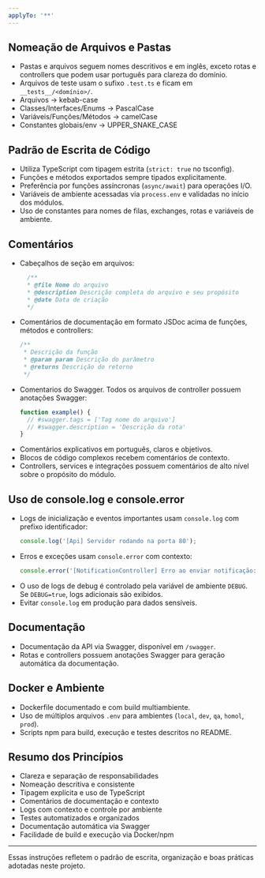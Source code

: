 ```yaml
---
applyTo: '**'
---
```


## Nomeação de Arquivos e Pastas

- Pastas e arquivos seguem nomes descritivos e em inglês, exceto rotas e controllers que podem usar português para clareza do domínio.
- Arquivos de teste usam o sufixo `.test.ts` e ficam em `__tests__/<domínio>/`.
- Arquivos → kebab-case
- Classes/Interfaces/Enums → PascalCase
- Variáveis/Funções/Métodos → camelCase
- Constantes globais/env → UPPER_SNAKE_CASE

## Padrão de Escrita de Código

- Utiliza TypeScript com tipagem estrita (`strict: true` no tsconfig).
- Funções e métodos exportados sempre tipados explicitamente.
- Preferência por funções assíncronas (`async/await`) para operações I/O.
- Variáveis de ambiente acessadas via `process.env` e validadas no início dos módulos.
- Uso de constantes para nomes de filas, exchanges, rotas e variáveis de ambiente.

## Comentários

- Cabeçalhos de seção em arquivos:
  ```ts
    /**
    * @file Nome do arquivo
    * @description Descrição completa do arquivo e seu propósito
    * @date Data de criação
    */
  ```
- Comentários de documentação em formato JSDoc acima de funções, métodos e controllers:
  ```ts
  /**
   * Descrição da função
   * @param param Descrição do parâmetro
   * @returns Descrição do retorno
   */
  ```
- Comentarios do Swagger. Todos os arquivos de controller possuem anotações Swagger:
  ```ts
  function example() {
    // #swagger.tags = ['Tag nome do arquivo']
    // #swagger.description = 'Descrição da rota'
  }
  ```
- Comentários explicativos em português, claros e objetivos.
- Blocos de código complexos recebem comentários de contexto.
- Controllers, services e integrações possuem comentários de alto nível sobre o propósito do módulo.

## Uso de console.log e console.error

- Logs de inicialização e eventos importantes usam `console.log` com prefixo identificador:
  ```ts
  console.log('[Api] Servidor rodando na porta 80');
  ```
- Erros e exceções usam `console.error` com contexto:
  ```ts
  console.error('[NotificationController] Erro ao enviar notificação:', error);
  ```
- O uso de logs de debug é controlado pela variável de ambiente `DEBUG`. Se `DEBUG=true`, logs adicionais são exibidos.
- Evitar `console.log` em produção para dados sensíveis.

## Documentação

- Documentação da API via Swagger, disponível em `/swagger`.
- Rotas e controllers possuem anotações Swagger para geração automática da documentação.

## Docker e Ambiente

- Dockerfile documentado e com build multiambiente.
- Uso de múltiplos arquivos `.env` para ambientes (`local`, `dev`, `qa`, `homol`, `prod`).
- Scripts npm para build, execução e testes descritos no README.

## Resumo dos Princípios

- Clareza e separação de responsabilidades
- Nomeação descritiva e consistente
- Tipagem explícita e uso de TypeScript
- Comentários de documentação e contexto
- Logs com contexto e controle por ambiente
- Testes automatizados e organizados
- Documentação automática via Swagger
- Facilidade de build e execução via Docker/npm

---

Essas instruções refletem o padrão de escrita, organização e boas práticas adotadas neste projeto.

